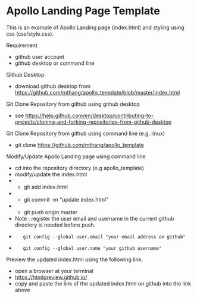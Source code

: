 # Apollo Landing Page Template

This is an example of Apollo Landing page (index.html) and styling using css (css/style.css). 

Requirement
* github user account
* github desktop or command line

Github Desktop
* download github desktop from https://github.com/mthang/apollo_template/blob/master/index.html

Git Clone Repository from github using github desktop 
* see https://help.github.com/en/desktop/contributing-to-projects/cloning-and-forking-repositories-from-github-desktop

Git Clone Repository from github using command line (e.g. linux)
* git clone https://github.com/mthang/apollo_template

Modify/Update Apollo Landing page using command line
* cd into the repository directory (e.g apollo_template)
* modify/update the index.html
* - git add index.html
* - git commit -m "update index.html"
* - git push origin master
* Note : register the user email and username in the current github directory is needed before push.
*        git config --global user.email "your email address on github"
*        git config --global user.name "your github username"


Preview the updated index.html using the following link.
* open a browser at your terminal
* https://htmlpreview.github.io/
* copy and paste the link of the updated index.html on github into the link above

